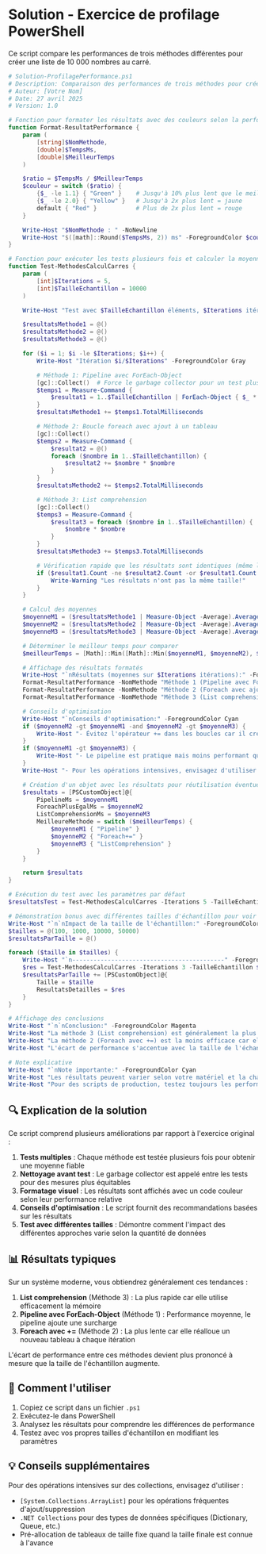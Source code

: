 # Solution - Exercice de profilage PowerShell

Ce script compare les performances de trois méthodes différentes pour créer une liste de 10 000 nombres au carré.

```powershell
# Solution-ProfilagePerformance.ps1
# Description: Comparaison des performances de trois méthodes pour créer une liste de nombres au carré
# Auteur: [Votre Nom]
# Date: 27 avril 2025
# Version: 1.0

# Fonction pour formater les résultats avec des couleurs selon la performance
function Format-ResultatPerformance {
    param (
        [string]$NomMethode,
        [double]$TempsMs,
        [double]$MeilleurTemps
    )

    $ratio = $TempsMs / $MeilleurTemps
    $couleur = switch ($ratio) {
        {$_ -le 1.1} { "Green" }    # Jusqu'à 10% plus lent que le meilleur = vert
        {$_ -le 2.0} { "Yellow" }   # Jusqu'à 2x plus lent = jaune
        default { "Red" }           # Plus de 2x plus lent = rouge
    }

    Write-Host "$NomMethode : " -NoNewline
    Write-Host "$([math]::Round($TempsMs, 2)) ms" -ForegroundColor $couleur
}

# Fonction pour exécuter les tests plusieurs fois et calculer la moyenne
function Test-MethodesCalculCarres {
    param (
        [int]$Iterations = 5,
        [int]$TailleEchantillon = 10000
    )

    Write-Host "Test avec $TailleEchantillon éléments, $Iterations itérations par méthode" -ForegroundColor Cyan

    $resultatsMethode1 = @()
    $resultatsMethode2 = @()
    $resultatsMethode3 = @()

    for ($i = 1; $i -le $Iterations; $i++) {
        Write-Host "Itération $i/$Iterations" -ForegroundColor Gray

        # Méthode 1: Pipeline avec ForEach-Object
        [gc]::Collect()  # Force le garbage collector pour un test plus équitable
        $temps1 = Measure-Command {
            $resultat1 = 1..$TailleEchantillon | ForEach-Object { $_ * $_ }
        }
        $resultatsMethode1 += $temps1.TotalMilliseconds

        # Méthode 2: Boucle foreach avec ajout à un tableau
        [gc]::Collect()
        $temps2 = Measure-Command {
            $resultat2 = @()
            foreach ($nombre in 1..$TailleEchantillon) {
                $resultat2 += $nombre * $nombre
            }
        }
        $resultatsMethode2 += $temps2.TotalMilliseconds

        # Méthode 3: List comprehension
        [gc]::Collect()
        $temps3 = Measure-Command {
            $resultat3 = foreach ($nombre in 1..$TailleEchantillon) {
                $nombre * $nombre
            }
        }
        $resultatsMethode3 += $temps3.TotalMilliseconds

        # Vérification rapide que les résultats sont identiques (même longueur)
        if ($resultat1.Count -ne $resultat2.Count -or $resultat1.Count -ne $resultat3.Count) {
            Write-Warning "Les résultats n'ont pas la même taille!"
        }
    }

    # Calcul des moyennes
    $moyenneM1 = ($resultatsMethode1 | Measure-Object -Average).Average
    $moyenneM2 = ($resultatsMethode2 | Measure-Object -Average).Average
    $moyenneM3 = ($resultatsMethode3 | Measure-Object -Average).Average

    # Déterminer le meilleur temps pour comparer
    $meilleurTemps = [Math]::Min([Math]::Min($moyenneM1, $moyenneM2), $moyenneM3)

    # Affichage des résultats formatés
    Write-Host "`nRésultats (moyennes sur $Iterations itérations):" -ForegroundColor Cyan
    Format-ResultatPerformance -NomMethode "Méthode 1 (Pipeline avec ForEach-Object)" -TempsMs $moyenneM1 -MeilleurTemps $meilleurTemps
    Format-ResultatPerformance -NomMethode "Méthode 2 (Foreach avec ajout via +=)    " -TempsMs $moyenneM2 -MeilleurTemps $meilleurTemps
    Format-ResultatPerformance -NomMethode "Méthode 3 (List comprehension)          " -TempsMs $moyenneM3 -MeilleurTemps $meilleurTemps

    # Conseils d'optimisation
    Write-Host "`nConseils d'optimisation:" -ForegroundColor Cyan
    if ($moyenneM2 -gt $moyenneM1 -and $moyenneM2 -gt $moyenneM3) {
        Write-Host "- Évitez l'opérateur += dans les boucles car il crée un nouveau tableau à chaque itération" -ForegroundColor Yellow
    }
    if ($moyenneM1 -gt $moyenneM3) {
        Write-Host "- Le pipeline est pratique mais moins performant que la list comprehension pour ce type d'opération" -ForegroundColor Yellow
    }
    Write-Host "- Pour les opérations intensives, envisagez d'utiliser [System.Collections.ArrayList] au lieu des tableaux standards" -ForegroundColor Green

    # Création d'un objet avec les résultats pour réutilisation éventuelle
    $resultats = [PSCustomObject]@{
        PipelineMs = $moyenneM1
        ForeachPlusEgalMs = $moyenneM2
        ListComprehensionMs = $moyenneM3
        MeilleureMethode = switch ($meilleurTemps) {
            $moyenneM1 { "Pipeline" }
            $moyenneM2 { "Foreach+=" }
            $moyenneM3 { "ListComprehension" }
        }
    }

    return $resultats
}

# Exécution du test avec les paramètres par défaut
$resultatsTest = Test-MethodesCalculCarres -Iterations 5 -TailleEchantillon 10000

# Démonstration bonus avec différentes tailles d'échantillon pour voir l'impact
Write-Host "`n`nImpact de la taille de l'échantillon:" -ForegroundColor Magenta
$tailles = @(100, 1000, 10000, 50000)
$resultatsParTaille = @()

foreach ($taille in $tailles) {
    Write-Host "`n-------------------------------------------" -ForegroundColor DarkGray
    $res = Test-MethodesCalculCarres -Iterations 3 -TailleEchantillon $taille
    $resultatsParTaille += [PSCustomObject]@{
        Taille = $taille
        ResultatsDetailles = $res
    }
}

# Affichage des conclusions
Write-Host "`n`nConclusion:" -ForegroundColor Magenta
Write-Host "La méthode 3 (List comprehension) est généralement la plus performante pour ce type d'opération."
Write-Host "La méthode 2 (Foreach avec +=) est la moins efficace car elle réalloue la mémoire à chaque itération."
Write-Host "L'écart de performance s'accentue avec la taille de l'échantillon."

# Note explicative
Write-Host "`nNote importante:" -ForegroundColor Cyan
Write-Host "Les résultats peuvent varier selon votre matériel et la charge système."
Write-Host "Pour des scripts de production, testez toujours les performances dans votre environnement spécifique."
```

## 🔍 Explication de la solution

Ce script comprend plusieurs améliorations par rapport à l'exercice original :

1. **Tests multiples** : Chaque méthode est testée plusieurs fois pour obtenir une moyenne fiable
2. **Nettoyage avant test** : Le garbage collector est appelé entre les tests pour des mesures plus équitables
3. **Formatage visuel** : Les résultats sont affichés avec un code couleur selon leur performance relative
4. **Conseils d'optimisation** : Le script fournit des recommandations basées sur les résultats
5. **Test avec différentes tailles** : Démontre comment l'impact des différentes approches varie selon la quantité de données

## 📊 Résultats typiques

Sur un système moderne, vous obtiendrez généralement ces tendances :

1. **List comprehension** (Méthode 3) : La plus rapide car elle utilise efficacement la mémoire
2. **Pipeline avec ForEach-Object** (Méthode 1) : Performance moyenne, le pipeline ajoute une surcharge
3. **Foreach avec +=** (Méthode 2) : La plus lente car elle réalloue un nouveau tableau à chaque itération

L'écart de performance entre ces méthodes devient plus prononcé à mesure que la taille de l'échantillon augmente.

## 🚀 Comment l'utiliser

1. Copiez ce script dans un fichier `.ps1`
2. Exécutez-le dans PowerShell
3. Analysez les résultats pour comprendre les différences de performance
4. Testez avec vos propres tailles d'échantillon en modifiant les paramètres

## 💡 Conseils supplémentaires

Pour des opérations intensives sur des collections, envisagez d'utiliser :
- `[System.Collections.ArrayList]` pour les opérations fréquentes d'ajout/suppression
- `.NET Collections` pour des types de données spécifiques (Dictionary, Queue, etc.)
- Pré-allocation de tableaux de taille fixe quand la taille finale est connue à l'avance
